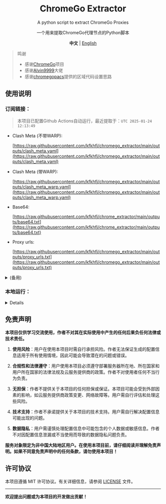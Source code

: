 <div align="center">

# ChromeGo Extractor

A python script to extract ChromeGo Proxies

一个用来提取ChromeGo代理节点的Python脚本

**中文** | [English](README_EN.md)

</div>

> 鸣谢
> - 感谢[ChromeGo](https://github.com/bannedbook/fanqiang)项目
> - 感谢[Alvin9999](https://github.com/Alvin9999/)大佬
> - 感谢[chromegopacs](https://github.com/markbang/chromegopacs)提供的区域代码设置思路

## 使用说明
### 订阅链接：
> 本项目已配置Github Actions自动运行，最近提取于：`UTC 2025-01-24 12:13:49`

- Clash Meta (不带WARP):
  
  [https://raw.githubusercontent.com/kfkhfj/chromego_extractor/main/outputs/clash_meta.yaml](https://raw.githubusercontent.com/kfkhfj/chromego_extractor/main/outputs/clash_meta.yaml)

- Clash Meta (带WARP):
  
  [https://raw.githubusercontent.com/kfkhfj/chromego_extractor/main/outputs/clash_meta_warp.yaml](https://raw.githubusercontent.com/kfkhfj/chromego_extractor/main/outputs/clash_meta_warp.yaml)

- Base64:

  [https://raw.githubusercontent.com/kfkhfj/chrome_extractor/main/outputs/base64.txt](https://raw.githubusercontent.com/kfkhfj/chrome_extractor/main/outputs/base64.txt)

- Proxy urls:

  [https://raw.githubusercontent.com/kfkhfj/chromego_extractor/main/outputs/proxy_urls.txt](https://raw.githubusercontent.com/kfkhfj/chromego_extractor/main/outputs/proxy_urls.txt)

<details>

<summary>(备用)</summary>

- Clash Meta (不带WARP):
  
  [https://gcore.jsdelivr.net/gh/kfkhfj/chromego_extractor@main/outputs/clash_meta.yaml](https://gcore.jsdelivr.net/gh/kfkhfj/chromego_extractor@main/outputs/clash_meta.yaml)

- Clash Meta (带WARP):
  
  [https://gcore.jsdelivr.net/gh/kfkhfj/chromego_extractor@main/outputs/clash_meta_warp.yaml](https://gcore.jsdelivr.net/gh/kfkhfj/chromego_extractor@main/outputs/clash_meta_warp.yaml)
  
- Base64:

  [https://gcore.jsdelivr.net/gh/kfkhfj/chromego_extractor@main/outputs/base64.txt](https://gcore.jsdelivr.net/gh/kfkhfj/chromego_extractor@main/outputs/base64.txt)

- Proxy urls:

  [https://gcore.jsdelivr.net/gh/kfkhfj/chromego_extractor@main/outputs/proxy_urls.txt](https://gcore.jsdelivr.net/gh/kfkhfj/chromego_extractor@main/outputs/proxy_urls.txt)

</details>

### 本地运行：
<details>

#### 1. 环境要求
确保你的环境满足以下要求：
- Python 3.x
- 安装所需的依赖：`pip install requests`

#### 2. 下载脚本
克隆本项目到本地：
```bash
git clone https://github.com/kfkhfj/chromego-extractor.git
```

#### 3. 运行脚本
1. 进入项目目录：
```bash
cd chromego-extractor
```
2. 运行脚本：
```bash
python main.py
```

#### 4. 获取代理信息
脚本将提取 ChromeGo 代理节点信息，并保存到`outputs`目录中。

#### 5. 其他
根据需要，你可以自行修改脚本的一些配置，比如保存文件的路径等。

</details>

## 免责声明

**本项目仅供学习交流使用，作者不对其在实际使用中产生的任何后果负任何法律或技术责任。**

1. **使用风险**：用户在使用本项目时需自行承担风险。作者无法保证生成的配置信息适用于所有使用情境，因此可能会导致潜在的问题或错误。

2. **合规性和法律遵守**：用户使用本项目必须遵守部署服务器所在地、所在国家和用户所在国家的法律法规及云服务提供商的政策。作者不对使用者任何不当行为负责。

3. **无担保**：作者不提供关于本项目的任何担保或保证。本项目可能会受到外部因素的影响，如云服务提供商政策变更、网络故障等。用户需自行评估和处理这些风险。

4. **技术支持**：作者不承诺提供关于本项目的技术支持。用户需自行解决配置信息可能出现的问题。

5. **数据隐私**：用户需谨慎处理配置信息中可能包含的个人数据或敏感信息。作者不对因配置信息泄漏或不当使用而导致的数据隐私问题负责。

**服务对象限定为非中国大陆地区用户。在使用本项目前，请仔细阅读并理解免责声明。如果不同意免责声明中的任何条款，请勿使用本项目！**

## 许可协议

本项目遵循 MIT 许可协议。有关详细信息，请参阅 [LICENSE](LICENSE) 文件。

---
**欢迎提出问题或为本项目的开发做出贡献！**

<!--
## 统计
![Star History Chart](https://api.star-history.com/svg?repos=kfkhfj/chromego_extractor&type=Date)
-->

